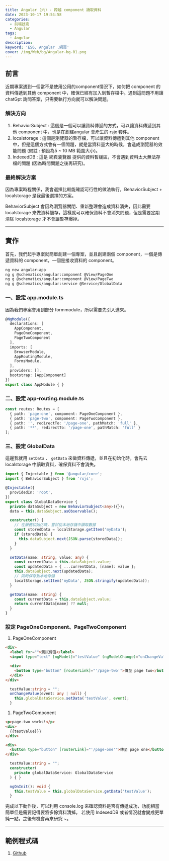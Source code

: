 ```yaml
---
title: Angular (六) - 跨越 component 讀取資料
date: 2023-10-17 19:54:58
categories: 
  - 前端技術
  - Angular
tags: 
  - Angular
description:
keyword: 'ES6, Angular ,網頁'
cover: /img/Web/bg/Angular-bg-01.png
---
```


## 前言
近期專案遇到一個當不是使用公用的component情況下，如何把 component 的資料傳遞到其他 component 中，確保已經有加入到暫存檔中。遇到這問題不用讓chatGpt 詢問答案，只需要執行方向就可以解決問題。

### 解決方向
1. BehaviorSubject : 這個是一個可以讓資料傳遞的方式，可以讓資料傳遞到其他 component 中，也是在創建angular 會產生的 rsjx 套件。
2. localstorage : 這個是瀏覽器的暫存檔，可以讓資料傳遞到其他 component 中，但是這個方式會有一個問題，就是當資料量大的時候，會造成瀏覽器的效能問題 (備註 : 預設為5 ~ 10 MB 範圍大小)。
3. IndexedDB : 這是 網頁瀏覽器 提供的資料暫緩區，不會遇到資料太大無法存檔的問題 (因為時間問題之後再研究)。


### 最終解決方案
因為專案時程關係，我會選擇比較能確認可行性的做法執行，BehaviorSubject + localstorage 是我最後選擇的方案。

BehaviorSubject 會因為瀏覽器關閉、重新整理會造成資料消失，因此需要 localstorage 來做資料儲存，這樣就可以確保資料不會消失問題，但是需要定期清除 localstorage 才不會讓暫存爆掉。

---

## 實作
首先，我們起手專案就簡單創建一個專案，並且創建兩個 component，一個是傳遞資料的 component，一個是接收資料的 component。

```bash
ng new angular-app
ng g @schematics/angular:component @View/PageOne
ng g @schematics/angular:component @View/PageTwo
ng g @schematics/angular:service @Service/GlobalData
```

### 一、設定 app.module.ts
因為我們專案會用到部分 formmodule，所以需要先引入進來。

```typescript
@NgModule({
  declarations: [
    AppComponent,
    PageOneComponent,
    PageTwoComponent
  ],
  imports: [
    BrowserModule,
    AppRoutingModule,
    FormsModule,
  ],
  providers: [],
  bootstrap: [AppComponent]
})
export class AppModule { }
```

### 二、設定 app-routing.module.ts
```typescript
const routes: Routes = [
  { path: 'page-one', component: PageOneComponent },
  { path: 'page-two', component: PageTwoComponent },
  { path: '', redirectTo: '/page-one', pathMatch: 'full' },
  { path: '**', redirectTo: '/page-one', pathMatch: 'full' }
];
```

### 三、設定 GlobalData
這邊我就用 ```setData``` 、 ```getData``` 來做資料傳遞，並且在初始化時，會先去 localstorage 中讀取資料，確保資料不會消失。

```ts
import { Injectable } from '@angular/core';
import { BehaviorSubject } from 'rxjs';

@Injectable({
  providedIn: 'root',
})
export class GlobalDataService {
  private dataSubject = new BehaviorSubject<any>({});
  data = this.dataSubject.asObservable();

  constructor() {
    // 在服務初始化時，嘗試從本地存儲中讀取數據
    const storedData = localStorage.getItem('myData');
    if (storedData) {
      this.dataSubject.next(JSON.parse(storedData));
    }
  }

  setData(name: string, value: any) {
    const currentData = this.dataSubject.value;
    const updatedData = { ...currentData, [name]: value };
    this.dataSubject.next(updatedData);
    // 同時保存到本地存儲
    localStorage.setItem('myData', JSON.stringify(updatedData));
  }

  getData(name: string) {
    const currentData = this.dataSubject.value;
    return currentData[name] ?? null;
  }
}
```

### 設定 PageOneComponent、PageTwoComponent
1. PageOneComponent

```html
<div>
  <label for="">測試傳值</label>
  <input type="text" [ngModel]="testValue" (ngModelChange)="onChangeValue($event)" >

  <div>
    <button type="button" [routerLink]="'/page-two'">傳至 page two</button>
  </div>
</div>
```

```ts
  testValue:string = "";
  onChangeValue(event: any | null) {
    this.globalDataService.setData('testValue', event);
  }
```

1. PageTwoComponent

```html
<p>page-two works!</p>
<div>
  {{testValue}}}
</div>

<div>
  <button type="button" [routerLink]="'/page-one'">傳至 page one</button>
</div>
```

```ts
  testValue:string = "";
  constructor(
    private globalDataService: GlobalDataService
  ) { }

  ngOnInit(): void {
    this.testValue = this.globalDataService.getData('testValue');
  }
```

完成以下動作後，可以利用 console.log 來確認資料是否有傳遞成功，功能相當簡單但是需要記得要將多餘資料清掉。
若使用 IndexedDB 或者情況就會變成更單純一點，之後有機會再來研究 ~。

---
## 範例程式碼
1. [Github](https://github.com/JontCont/angular-storage)
